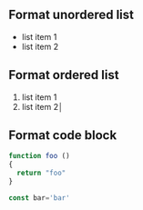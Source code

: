 ## Format unordered list

- list item 1
- list item 2

## Format ordered list

1. list item 1
2. list item 2│

## Format code block

```javascript
function foo ()
{
  return "foo"
}

const bar='bar'
```
